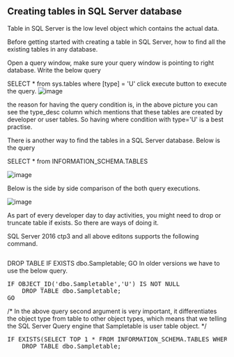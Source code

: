 ## Creating tables in SQL Server database

Table in SQL Server is the low level object which contains the actual data.

Before getting started with creating a table in SQL Server, how to find all the existing tables in any database.

Open a query window, make sure your query window is pointing to right database. Write the below query

SELECT * from sys.tables where [type] = 'U'
click execute button to execute the query.
![image](https://github.com/bodempudi/CodeSnippets/assets/2835142/3b992d31-db9c-4e44-b3d0-e1394bc9e050)

the reason for having the query condition is, in the above picture you can see the type_desc column which mentions that these tables are created by developer or user tables. So having where condition with type='U' is a best practise.

There is another way to find the tables in a SQL Server database. Below is the query

SELECT * from INFORMATION_SCHEMA.TABLES 

![image](https://github.com/bodempudi/CodeSnippets/assets/2835142/597cf38d-9bf1-4731-b52d-fb9e97529e0c)

Below is the side by side comparison of the both query executions.

![image](https://github.com/bodempudi/CodeSnippets/assets/2835142/95b46a58-16a1-47b4-9a3a-a8590a9bcf26)

As part of every developer day to day activities, you might need to drop or truncate table if exists. So there are ways of doing it.

SQL Server 2016 ctp3 and all above editons supports the following command.
<pre></pre>
DROP TABLE IF EXISTS dbo.Sampletable;
GO
</pre>
In older versions we have to use the below query.
<pre>
IF OBJECT_ID('dbo.Sampletable','U') IS NOT NULL
	DROP TABLE dbo.Sampletable;
GO</pre>
/* In the above query second argument is very important, it differentiates the object type from table to other object types, which means that we telling 
the SQL Server Query engine that Sampletable is user table object. */
<pre>
IF EXISTS(SELECT TOP 1 * FROM INFORMATION_SCHEMA.TABLES WHERE TABLE_NAME='Sampletable' and TABLE_SCHEMA='dbo')
	DROP TABLE dbo.Sampletable;
</pre>
